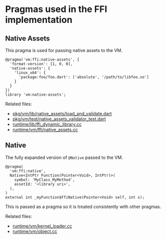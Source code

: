 # Pragmas used in the FFI implementation

## Native Assets

This pragma is used for passing native assets to the VM.

```
@pragma('vm:ffi:native-assets', {
  'format-version': [1, 0, 0],
  'native-assets': {
    'linux_x64': {
      'package:foo/foo.dart': ['absolute', '/path/to/libfoo.so']
    }
  }
})
library 'vm:native-assets';
```

Related files:

* [pkg/vm/lib/native_assets/load_and_validate.dart](../../../pkg/vm/lib/native_assets/load_and_validate.dart)
* [pkg/vm/test/native_assets_validator_test.dart](../../../pkg/vm/test/native_assets_validator_test.dart)
* [runtime/lib/ffi_dynamic_library.cc](../../../runtime/lib/ffi_dynamic_library.cc)
* [runtime/vm/ffi/native_assets.cc](../../../runtime/vm/ffi/native_assets.cc)

## Native

The fully expanded version of `@Native` passed to the VM.

```
@pragma(
  'vm:ffi:native',
  Native<IntPtr Function(Pointer<Void>, IntPtr)>(
    symbol: 'MyClass_MyMethod',
    assetId: '<library uri>',
  ),
)
external int _myFunction$FfiNative(Pointer<Void> self, int x);
```

This is passed as a pragma so it is treated consistently with other pragmas.

Related files:

* [runtime/vm/kernel_loader.cc](../../../runtime/vm/kernel_loader.cc)
* [runtime/vm/object.cc](../../../runtime/vm/object.cc)

